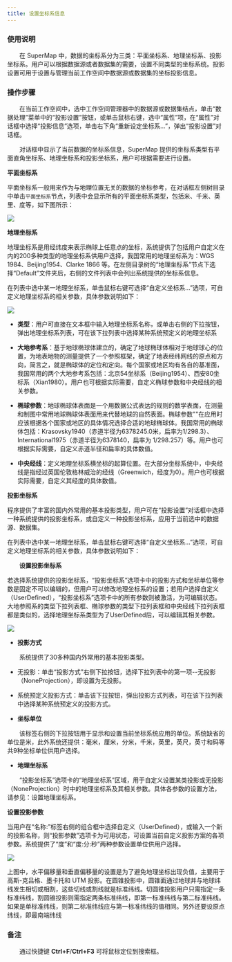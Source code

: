 ```yaml
---
title: 设置坐标系信息
---
```


### 使用说明

　　在 SuperMap 中，数据的坐标系分为三类：平面坐标系、地理坐标系、投影坐标系。用户可以根据数据源或者数据集的需要，设置不同类型的坐标系统。投影设置可用于设置与管理当前工作空间中数据源或数据集的坐标投影信息。

### 操作步骤

　　在当前工作空间中，选中工作空间管理器中的数据源或数据集结点，单击“数据处理”菜单中的“投影设置”按钮，或单击鼠标右键，选中“属性”项，在“属性”对话框中选择“投影信息”选项，单击右下角“重新设定坐标系…”，弹出“投影设置”对话框。

　　对话框中显示了当前数据的坐标系信息，SuperMap 提供的坐标系类型有平面直角坐标系、地理坐标系和投影坐标系，用户可根据需要进行设置。

**平面坐标系**

平面坐标系一般用来作为与地理位置无关的数据的坐标参考，在对话框左侧树目录中单击`平面坐标系`节点，列表中会显示所有的平面坐标系类型，包括米、千米、英里、度等，如下图所示：

![](img/PlaneCoordSys.png)

**地理坐标系**

地理坐标系是用经纬度来表示椭球上任意点的坐标，系统提供了包括用户自定义在内的200多种类型的地理坐标系供用户选择，我国常用的地理坐标系为：WGS 1984、Beijing1954、Clarke 1866 等。在左侧目录树的“地理坐标系”节点下选择“Default”文件夹后，右侧的文件列表中会列出系统提供的坐标系信息。

在列表中选中某一地理坐标系，单击鼠标右键可选择“自定义坐标系...”选项，可自定义地理坐标系的相关参数，具体参数说明如下：

  ![](img/GeoCoordSysSetting.png)

- **类型**：用户可直接在文本框中输入地理坐标系名称，或单击右侧的下拉按钮，弹出地理坐标系列表，可在该下拉列表中选择某种系统预定义的地理坐标系
- **大地参考系**：基于地球椭球体建立的，确定了地球椭球体相对于地球球心的位置，为地表地物的测量提供了一个参照框架，确定了地表经纬网线的原点和方向，简言之，就是椭球体的定位和定向。每个国家或地区均有各自的基准面，我国常用的两个大地参考系包括：北京54坐标系（Beijing1954）、西安80坐标系（Xian1980）。用户也可根据实际需要，自定义椭球参数和中央经线的相关参数。
- **椭球参数**：地球椭球体表面是一个用数据公式表达的规则的数学表面，在测量和制图中常用地球椭球体表面用来代替地球的自然表面。椭球参数""在应用时应该根据各个国家或地区的具体情况选择合适的地球椭球体。我国常用的椭球体包括：Krasovsky1940（赤道半径为6378245.0米，扁率为1/298.3）、International1975（赤道半径为6378140，扁率为 1/298.257）等。用户也可根据实际需要，自定义赤道半径和扁率的具体数值。

- **中央经线**：定义地理坐标系横坐标的起算位置。在大部分坐标系统中，中央经线是指经过英国伦敦格林威治的经线（Greenwich，经度为0）。用户也可根据实际需要，自定义其经度的具体数值。


**投影坐标系**

程序提供了丰富的国内外常用的基本投影类型，用户可在“投影设置”对话框中选择一种系统提供的投影坐标系，或自定义一种投影坐标系，应用于当前选中的数据源、数据集。

在列表中选中某一地理坐标系，单击鼠标右键可选择“自定义坐标系...”选项，可自定义地理坐标系的相关参数，具体参数说明如下：

　　**设置投影坐标系**
 
若选择系统提供的投影坐标系，“投影坐标系”选项卡中的投影方式和坐标单位等参数是固定不可以编辑的，但用户可以修改地理坐标系的设置；若用户选择自定义（UserDefined），“投影坐标系”选项卡中的所有参数则被激活，为可编辑状态。大地参照系的类型下拉列表框、椭球参数的类型下拉列表框和中央经线下拉列表框都是类似的，选择地理坐标系类型为了UserDefined后，可以编辑其相关参数。


  ![](img/PrjCoordSysSetting1.png)


- **投影方式** 

　　系统提供了30多种国内外常用的基本投影类型。

  - 无投影：单击“投影方式”右侧下拉按钮，选择下拉列表中的第一项--无投影（NoneProjection），即设置为无投影。 
  - 系统预定义投影方式：单击该下拉按钮，弹出投影方式列表，可在该下拉列表中选择某种系统预定义的投影方式。

- **坐标单位** 

　　该标签右侧的下拉按钮用于显示和设置当前坐标系统应用的单位。系统缺省的单位是米，此外系统还提供：毫米，厘米，分米，千米，英里，英尺，英寸和码等共9种坐标单位供用户选择。 

- **地理坐标系**

　　“投影坐标系”选项卡的“地理坐标系”区域，用于自定义设置某类投影或无投影（NoneProjection）时中的地理坐标系及其相关参数。具体各参数的设置方法，请参见：设置地理坐标系。 


**设置投影参数**

当用户在“名称:”标签右侧的组合框中选择自定义（UserDefined），或输入一个新的投影名称，则“投影参数”选项卡为可用状态，可设置当前自定义投影方案的各项参数。系统提供了“度”和“度:分:秒”两种参数设置单位供用户选择。

  ![](img/PrjCoordSysSetting2.png)

上图中，水平偏移量和垂直偏移量的设置是为了避免地理坐标出现负值，主要用于高斯-克吕格、墨卡托和 UTM 投影。在圆锥投影中，圆锥面通过地球并与地球纬线发生相切或相割，这些切线或割线就是标准纬线。切圆锥投影用户只需指定一条标准纬线，割圆锥投影则需指定两条标准纬线，即第一标准纬线与第二标准纬线。如果是单标准纬线，则第二标准纬线应与第一标准纬线的值相同。另外还要设原点纬线，即最南端纬线

### 备注

　　通过快捷键 **Ctrl+F**/**Ctrl+F3** 可将鼠标定位到搜索框。


